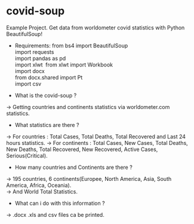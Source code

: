 # covid-soup
Example Project. Get data from worldometer covid statistics with Python BeautifulSoup!


* Requirements:
from bs4 import BeautifulSoup <br />
import requests <br />
import pandas as pd <br />
import xlwt&nbsp;
from xlwt import Workbook <br />
import docx <br />
from docx.shared import Pt <br />
import csv <br />

* What is the covid-soup ?
 
-> Getting countries and continents statistics via worldometer.com statistics.

* What statistics are there ?

-> For countries : Total Cases, Total Deaths, Total Recovered and Last 24 hours statistics.
-> For continents : Total Cases, New Cases, Total Deaths, New Deaths, Total Recovered, New Recovered, Active Cases, Serious(Critical).<br />

* How many countries and Continents are there ?

-> 195 countries, 6 continents(Europee, North America, Asia, South America, Africa, Oceania).<br />
-> And World Total Statistics.

* What can i do with this information ? 

-> .docx .xls and csv files ca be printed.



